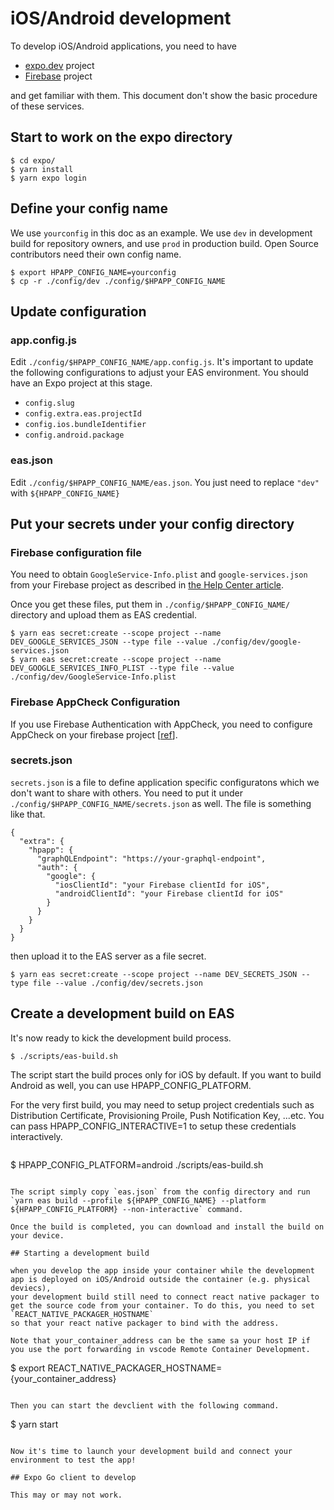 # iOS/Android development

To develop iOS/Android applications, you need to have

- [expo.dev](https://expo.dev/) project
- [Firebase](https://firebase.google.com/) project

and get familiar with them. This document don't show the basic procedure of these services.

## Start to work on the expo directory

```
$ cd expo/
$ yarn install
$ yarn expo login
```

## Define your config name

We use `yourconfig` in this doc as an example. We use `dev` in development build for repository owners, and use `prod` in production build. Open Source contributors need their own config name.

```
$ export HPAPP_CONFIG_NAME=yourconfig
$ cp -r ./config/dev ./config/$HPAPP_CONFIG_NAME
```

## Update configuration

### app.config.js

Edit `./config/$HPAPP_CONFIG_NAME/app.config.js`. It's important to update the following configurations to adjust your EAS environment. You should have an Expo project at this stage.

- `config.slug`
- `config.extra.eas.projectId`
- `config.ios.bundleIdentifier`
- `config.android.package`

### eas.json

Edit `./config/$HPAPP_CONFIG_NAME/eas.json`. You just need to replace `"dev"` with `${HPAPP_CONFIG_NAME}`

## Put your secrets under your config directory

### Firebase configuration file

You need to obtain `GoogleService-Info.plist` and `google-services.json` from your Firebase project as described in [the Help Center article](https://support.google.com/firebase/answer/7015592).

Once you get these files, put them in `./config/$HPAPP_CONFIG_NAME/` directory and upload them as EAS credential.

```
$ yarn eas secret:create --scope project --name DEV_GOOGLE_SERVICES_JSON --type file --value ./config/dev/google-services.json
$ yarn eas secret:create --scope project --name DEV_GOOGLE_SERVICES_INFO_PLIST --type file --value ./config/dev/GoogleService-Info.plist
```

### Firebase AppCheck Configuration

If you use Firebase Authentication with AppCheck, you need to configure AppCheck on your firebase project [[ref](https://firebase.google.com/docs/app-check/ios/devicecheck-provider?authuser=0&hl=ja)].

### secrets.json

`secrets.json` is a file to define application specific configuratons which we don't want to share with others. You need to put it under `./config/$HPAPP_CONFIG_NAME/secrets.json` as well. The file is something like that.

```
{
  "extra": {
    "hpapp": {
      "graphQLEndpoint": "https://your-graphql-endpoint",
      "auth": {
        "google": {
          "iosClientId": "your Firebase clientId for iOS",
          "androidClientId": "your Firebase clientId for iOS"
        }
      }
    }
  }
}
```

then upload it to the EAS server as a file secret.

```
$ yarn eas secret:create --scope project --name DEV_SECRETS_JSON --type file --value ./config/dev/secrets.json
```

## Create a development build on EAS

It's now ready to kick the development build process.

```
$ ./scripts/eas-build.sh
```

The script start the build proces only for iOS by default. If you want to build Android as well, you can use HPAPP_CONFIG_PLATFORM.

For the very first build, you may need to setup project credentials such as Distribution Certificate, Provisioning Proile, Push Notification Key, ...etc. You can pass HPAPP_CONFIG_INTERACTIVE=1 to setup these credentials interactively.

```

```

$ HPAPP_CONFIG_PLATFORM=android ./scripts/eas-build.sh

```

The script simply copy `eas.json` from the config directory and run `yarn eas build --profile ${HPAPP_CONFIG_NAME} --platform ${HPAPP_CONFIG_PLATFORM} --non-interactive` command.

Once the build is completed, you can download and install the build on your device.

## Starting a development build

when you develop the app inside your container while the development app is deployed on iOS/Android outside the container (e.g. physical deviecs),
your development build still need to connect react native packager to get the source code from your container. To do this, you need to set `REACT_NATIVE_PACKAGER_HOSTNAME`
so that your react native packager to bind with the address.

Note that your_container_address can be the same sa your host IP if you use the port forwarding in vscode Remote Container Development.

```

$ export REACT_NATIVE_PACKAGER_HOSTNAME={your_container_address}

```

Then you can start the devclient with the following command.

```

$ yarn start

```

Now it's time to launch your development build and connect your environment to test the app!

## Expo Go client to develop

This may or may not work.
```
